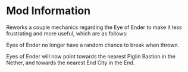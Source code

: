 Mod Information
=======

Reworks a couple mechanics regarding the Eye of Ender to make it less frustrating and
more useful, which are as follows:

Eyes of Ender no longer have a random chance to break when thrown.

Eyes of Ender will now point towards the nearest Piglin Bastion in the Nether, and
towards the nearest End City in the End.